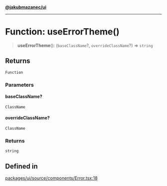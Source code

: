 [**@jakubmazanec/ui**](../README.md)

---

# Function: useErrorTheme()

> **useErrorTheme**(): (`baseClassName`?, `overrideClassName`?) => `string`

## Returns

`Function`

### Parameters

#### baseClassName?

`ClassName`

#### overrideClassName?

`ClassName`

### Returns

`string`

## Defined in

[packages/ui/source/components/Error.tsx:18](https://github.com/jakubmazanec/tools/blob/0633c96618f3c6692ade528aee0f27ac091468a5/packages/ui/source/components/Error.tsx#L18)
